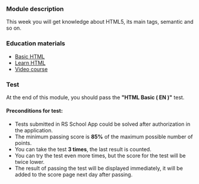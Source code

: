 ### Module description
This week you will get knowledge about HTML5, its main tags, semantic and so on. 

### Education materials
* [Basic HTML](https://www.freecodecamp.org/learn/responsive-web-design/#basic-html-and-html5)
* [Learn HTML](https://www.codecademy.com/learn/learn-html)
* [Video course](https://www.youtube.com/watch?v=Y1BlT4_c_SU&list=PL4cUxeGkcC9ibZ2TSBaGGNrgh4ZgYE6Cc&ab_channel=TheNetNinja)

### Test
At the end of this module, you should pass the **"HTML Basic ( EN )"** test.

#### Preconditions for test:
* Tests submitted in RS School App could be solved after authorization in the application.
* The minimum passing score is **85%** of the maximum possible number of points.
* You can take the test **3 times**, the last result is counted.
* You can try the test even more times, but the score for the test will be twice lower.
* The result of passing the test will be displayed immediately, it will be added to the score page next day after passing.

